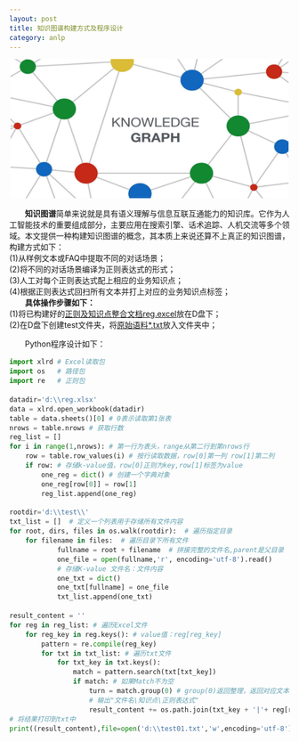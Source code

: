 ```yaml
---
layout: post
title: 知识图谱构建方式及程序设计
category: anlp
---
```


<div align="center">
<img width="500" height="250" src="https://raw.githubusercontent.com/carrylaw/IMG/master/img_nlp/sucai18.png" />
</div>

&emsp;&emsp;**知识图谱**简单来说就是具有语义理解与信息互联互通能力的知识库。它作为人工智能技术的重要组成部分，主要应用在搜索引擎、话术追踪、人机交流等多个领域。本文提供一种构建知识图谱的概念，其本质上来说还算不上真正的知识图谱，构建方式如下：            
(1)从样例文本或FAQ中提取不同的对话场景；         
(2)将不同的对话场景编译为正则表达式的形式；    
(3)人工对每个正则表达式配上相应的业务知识点；        
(4)根据正则表达式回扫所有文本并打上对应的业务知识点标签；                     
&emsp;&emsp;**具体操作步骤如下：**      
(1)将已构建好的[正则及知识点整合文档reg.excel](https://github.com/carrylaw/IMG/blob/master/reg.xlsx)放在D盘下；        
(2)在D盘下创建test文件夹，将[原始语料*.txt](https://github.com/carrylaw/IMG/tree/master/test)放入文件夹中；    

&emsp;&emsp;Python程序设计如下：     
``` python
import xlrd # Excel读取包
import os   # 路径包
import re   # 正则包

datadir='d:\\reg.xlsx'
data = xlrd.open_workbook(datadir)
table = data.sheets()[0] # 0表示读取第1张表
nrows = table.nrows # 获取行数
reg_list = []
for i in range(1,nrows): # 第一行为表头，range从第二行到第nrows行
    row = table.row_values(i) # 按行读取数据，row[0]第一列 row[1]第二列
    if row: # 存储k-value值，row[0]正则为key,row[1]标签为value
        one_reg = dict() # 创建一个字典对象
        one_reg[row[0]] = row[1]
        reg_list.append(one_reg)

rootdir='d:\\test\\'
txt_list = []  # 定义一个列表用于存储所有文件内容
for root, dirs, files in os.walk(rootdir):  # 遍历指定目录
    for filename in files:  # 遍历目录下所有文件
            fullname = root + filename  # 拼接完整的文件名,parent是父目录
            one_file = open(fullname,'r', encoding='utf-8').read()
            # 存储K-value 文件名：文件内容
            one_txt = dict()  
            one_txt[fullname] = one_file  
            txt_list.append(one_txt)

result_content = ''
for reg in reg_list: # 遍历Excel文件
    for reg_key in reg.keys(): # value值：reg[reg_key]
        pattern = re.compile(reg_key)
        for txt in txt_list: # 遍历txt文件
            for txt_key in txt.keys():
                match = pattern.search(txt[txt_key])
                if match: # 如果Match不为空
                    turn = match.group(0) # group(0)返回整理，返回对应文本内容
                    # 输出"文件名\知识点\正则表达式"
                    result_content += os.path.join(txt_key + '|'+ reg[reg_key] + '|'+ reg_key + '|' + turn + '\n')
# 将结果打印到txt中
print((result_content),file=open('d:\\test01.txt','w',encoding='utf-8'))
```   



  